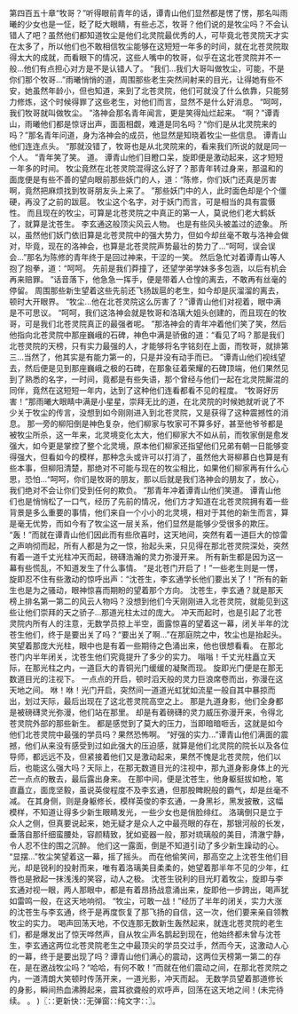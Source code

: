 第四百五十章“牧哥？”听得眼前青年的话，谭青山他们显然都是愣了愣，那名叫雨曦的少女也是一怔，眨了眨大眼睛，有些忐忑，牧哥？他们说的是牧尘吗？不会认错人了吧？虽然他们都知道牧尘是他们北灵院最优秀的人，可毕竟北苍灵院天才实在太多了，所以他们也不敢相信牧尘能够在这短短一年多的时间，就在北苍灵院取得太大的成就，而看眼下的情况，这些人嘴中的牧哥，似乎在这北苍灵院并不一般...他们有点担心对方是不是认错人了。
“我们...我们大哥叫做牧尘，可能，不是你们那个牧哥...”雨曦悄悄的道，周围那些老生突然间射来的目光，让得她有些不安，她虽然年龄小，但也知道，来到了北苍灵院，他们可就没了什么依靠，只能努力修炼，这个时候得罪了这些老生，对他们而言，显然不是什么好消息。
“呵呵，我们牧哥就叫做牧尘。
”洛神会那名青年闻言，更是笑得灿烂起来。
“啊？”谭青山，雨曦他们都是惊讶出声，面面相觑，难道是同名吗？“你们是从北灵院来的吗？”那名青年问道，身为洛神会的成员，他显然是知晓着牧尘一些信息。
谭青山他们连连点头。
“那就没错了，牧哥也是从北灵院来的，看来我们所说的就是同一个人。
”青年笑了笑。
道。
谭青山他们目瞪口呆，旋即便是激动起来，这才短短一年多的时间。
牧尘竟然在北苍灵院混得这么好了？那青年转过身来，那温和的面庞便是有些不善的望向眼前那些妖门的人，道：“陈修，你们妖门还真是厉害啊，竟然把麻烦找到牧哥朋友头上来了。
”那些妖门中的人，此时面色却是个个僵硬，再没了之前的跋扈。
牧尘这个名字，对于妖门而言，可是相当的具有震慑性。
而且现在的牧尘，可算是北苍灵院之中真正的第一人，莫说他们老大鹤妖了，就算是沈苍生。
李玄通这般顶尖风云人物。
也是有些风头被盖过的迹象。
所以，虽然他们妖门依旧算是北苍灵院中的强大势力，但如今却丝毫不敢与洛神会做对，毕竟，现在的洛神会，也算是北苍灵院声势最壮的势力了...“呵呵，误会误会...”那名为陈修的青年终于是回过神来，干涩的一笑。
然后急忙对着谭青山等人抱了抱拳，道：“呵呵。
先前是我们莽撞了，还望学弟学妹多多包涵，以后有机会再来赔罪。
”话音落下，他急急一挥手，便是带着人仓惶的离去，不敢再有丝毫的停留。
周围那些新生望着这些先前还飞扬跋扈的老生，如今却是灰溜溜的离去，顿时大开眼界。
“牧尘...他在北苍灵院这么厉害了？”谭青山他们对视着，眼中满是不可思议。
“呵呵，我们这洛神会就是牧哥和洛璃大姐头创建的，而且现在的牧哥，可是我们北苍灵院真正的最强者呢。
”那洛神会的青年冲着他们笑了笑，然后他指向北苍灵院中那座巍峨的石碑，神色中满是骄傲的道：“看见了吗？那是我们北苍灵院的天榜，只有实力最强的人，才能够将名字铭刻在上面，而牧哥，就排第三...当然了，他其实是有能力第一的，只是并没有动手而已。
”谭青山他们视线望去，然后便是见到那座巍峨之极的石碑，在那象征着荣耀的石碑顶端，他们果然见到了熟悉的名字，一时间，竟都是有些失语，那个曾经与他们一起在北灵院厮混的同伴，竟然在这短短一年内，达到了这种他们连看都看不见的程度。
“牧哥好厉害！”那雨曦大眼睛中满是小星星，崇拜无比的道，在北灵院的时候她就听说了不少关于牧尘的传言，没想到如今刚刚进入到北苍灵院，又是获得了这种震撼性的消息。
那一旁的柳阳倒是神色复杂，他们柳家与牧家可不算多好，甚至他爷爷都是被牧尘所杀，这一年来，北灵境变化太大，他们柳家大不如从前，而牧家倒是愈发强大，如今更是掌控了整个北灵境，原本他们柳家还指望他们兄弟有朝一日能够变得强大，但看如今的模样，那种念头或许可以打消了，虽然他大哥柳慕白也算是有些本事，但柳阳清楚，那绝对不可能与现在的牧尘相比，如果他们柳家再有什么心思，恐怕...“呵呵，你们是牧哥的朋友，那以后就是我们洛神会的朋友了，放心，我们绝对不会让你们受到任何的欺负。
”那青年冲着谭青山他们笑道。
谭青山他们也是悄悄松了一口气，经历了先前的情况，他们方才知道在北苍灵院拥有着一些背景是多么重要的事情，他们来自一个小小的北灵境，相对于其他的新生而言，算是毫无优势，而如今有了牧尘这一层关系，他们显然是能够少受很多的欺压。
“轰！”而就在谭青山他们因此而有些欣喜时，这天地间，突然有着一道巨大的惊雷之声响彻而起，所有人都是为之一惊，抬起头来，只见得在那北苍灵院深处，突然有着一道千丈光柱冲天而起，磅礴浩瀚的灵力弥漫开来。
所有新生都是因为这一幕有些慌乱，不知道发生了什么事情。
“是北苍门开启了！”一些老生则是一愣，旋即忍不住有些激动的惊呼出声：“沈苍生，李玄通学长他们要出关了！”所有的新生也是为之骚动，眼神惊喜而期盼的望着那个方向。
沈苍生，李玄通？就是那天榜上排名第一第二的风云人物吗？没想到他们今天刚刚进入北苍灵院，就能见到这些让他们崇拜的天之骄子...那道光柱太过的庞大。
冲天而起时，也是引起了北苍灵院内所有人的注意，无数学员掠上半空，面露惊喜的望着这一幕，闭关半年的沈苍生他们，终于是要出关了吗？“要出关了啊...”在那庭院之中，牧尘也是抬起头。
笑望着那庞大光柱，眼中也是有着一些期待之色涌出来，他也很想看看。
在那北苍门内半年闭关，沈苍生他们究竟提升了多少的实力。
嗡嗡！千丈光柱矗立天际，在那光柱之内，一道巨大的青铜光门缓缓的凝聚而现。
旋即光门便是在那无数道目光的注视下。
一点点的开启，顿时滔天般的灵力巨浪席卷而出，弥漫在这天地之间。
咻！咻！光门开启，突然间一道道光虹犹如流星一般自其中暴掠而出，划过天际，最后出现在了这北苍灵院高空之上。
那是九道身影，他们全身都是被磅礴灵光弥漫，他们站在那里。
却是有着磅礴的灵力威压弥漫开来，令得北苍灵院外部的那些新生。
都是感觉到了莫大的压力，当即暗暗咂舌，这就是如今他们北苍灵院中最强的学员吗？果然恐怖啊。
“好强的实力...”谭青山他们满面的震撼，他们从来没有感受到过如此强大的压迫感，就算是他们北灵院的院长以及各位导师，都远远不及，但紧接着他们又是激动起来，果然不愧是北苍灵院，他们以后，也能这么强大吗？天际上，在那无数道目光的注视中，那九道身影身体上的光芒一点点的散去，最后露出身来。
在那中间，便是沈苍生，他身躯挺拔如枪，笔直矗立，面庞坚毅，虽说英俊程度不及李玄通，但那股睥睨般的霸气，却是丝毫不减。
在其身侧，则是身躯修长，模样英俊的李玄通，一身黑衫，黑发披散，这幅模样，不知道让得多少新生眼睛发光，一些少女也是俏脸绯红。
洛璃倒只是立于众人之侧，但真要说起来，她无疑才是众人之中最亮眼的存在，那银河般的长发，垂落自那纤细蛮腰处，容颜精致，犹如瓷器一般，那对琉璃般的美目，清澈宁静，令人忍不住的围之沉醉。
他们这一露面，倒是不知道引动了多少新生躁动的心。
“显摆...”牧尘笑望着这一幕，摇了摇头。
而在他偷笑间，那高空之上沈苍生他们目光，却是锐利的投射而来，唯有着洛璃美目柔柔的，她望着那半年不见的少年，红唇也是掀起一抹浅浅的笑容，动人之极。
沈苍生锐利的目光盯着牧尘，旋即与李玄通对视一眼，两人那眼中，都是有着昂扬战意涌出来，旋即他一步跨出，喝声犹如雷鸣一般，在这天地响彻。
“牧尘，可敢一战！”经历了半年的闭关，实力大涨的沈苍生与李玄通，终于是再度恢复了那飞扬的自信，这一次，他们要来亲自领教牧尘的实力。
喝声回荡天地，不仅连那无数新生轰然起来，就连北苍灵院的老生们，都是爆发出了惊天哗然声，自从牧尘声名鹊起到现在，他始终都未曾与沈苍生，李玄通这两位北苍灵院老生之中最顶尖的学员交过手，然而今天，这激动人心的一幕，终于是要出现了吗？谭青山他们满心的震动，这两位天榜第一第二的存在，是在邀战牧尘吗？“哈哈，有何不敢！”而就在他们震动之间，在那北苍灵院之内，一道清朗大笑顿时传荡开来，一道光影，冲天而起。
无数学员望着那道修长的身影，瞬间热血沸腾起来，震耳欲聋般的欢呼声，回荡在这天地之间！(未完待续。
。
)〖∷更新快∷无弹窗∷纯文字∷〗。
